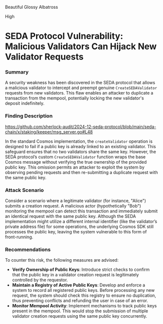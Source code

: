 Beautiful Glossy Albatross

High

# SEDA Protocol Vulnerability: Malicious Validators Can Hijack New Validator Requests

### Summary
A security weakness has been discovered in the SEDA protocol that allows a malicious validator to intercept and preempt genuine `CreateSEDAValidator` requests from new validators. This flaw enables an attacker to duplicate a transaction from the mempool, potentially locking the new validator's deposit indefinitely.

### Finding Description
https://github.com/sherlock-audit/2024-12-seda-protocol/blob/main/seda-chain/x/staking/keeper/msg_server.go#L48

In the standard Cosmos implementation, the `createValidator` operation is designed to fail if a public key is already linked to an existing validator. This safeguard ensures that no two validators share the same key. However, the SEDA protocol’s custom `CreateSEDAValidator` function wraps the base Cosmos message without verifying the true ownership of the provided public key. This omission permits an attacker to exploit the system by observing pending requests and then re-submitting a duplicate request with the same public key.

### Attack Scenario
Consider a scenario where a legitimate validator (for instance, "Alice") submits a creation request. A malicious actor (hypothetically "Bob") monitoring the mempool can detect this transaction and immediately submit an identical request with the same public key. Although the SEDA implementation might utilize a different internal identifier (like the validator’s private address file) for some operations, the underlying Cosmos SDK still processes the public key, leaving the system vulnerable to this form of front-running.

### Recommendations
To counter this risk, the following measures are advised:

- **Verify Ownership of Public Keys**: Introduce strict checks to confirm that the public key in a validator creation request is legitimately controlled by the requestor.
- **Maintain a Registry of Active Public Keys**: Develop and enforce a system to record all registered public keys. Before processing any new request, the system should check this registry to ensure no duplication, thus preventing conflicts and refunding the user in case of an error.
- **Monitor Mempool Activity**: Implement mechanisms to track public keys present in the mempool. This would stop the submission of multiple validator creation requests using the same public key concurrently.


